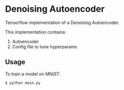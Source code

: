 # Denoising Autoencoder 

Tensorflow implementation of a Denoising Autoencoder.

This implementation contains:

1. Autoencoder
2. Config file to tune hyperparams



## Usage

To train a model on MNIST:

    $ python main.py 



